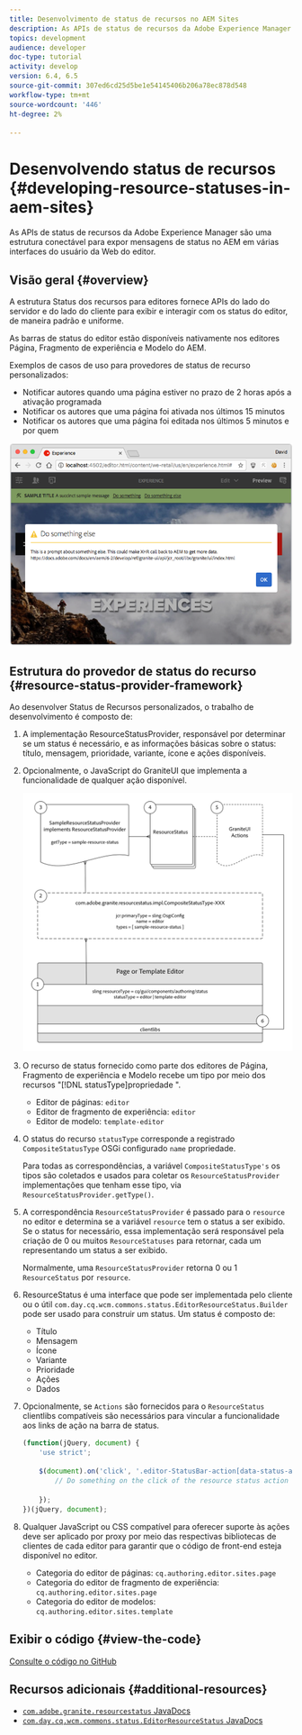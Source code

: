 ```yaml
---
title: Desenvolvimento de status de recursos no AEM Sites
description: As APIs de status de recursos da Adobe Experience Manager são uma estrutura conectável para expor mensagens de status no AEM em várias interfaces do usuário da Web do editor.
topics: development
audience: developer
doc-type: tutorial
activity: develop
version: 6.4, 6.5
source-git-commit: 307ed6cd25d5be1e54145406b206a78ec878d548
workflow-type: tm+mt
source-wordcount: '446'
ht-degree: 2%

---
```



# Desenvolvendo status de recursos {#developing-resource-statuses-in-aem-sites}

As APIs de status de recursos da Adobe Experience Manager são uma estrutura conectável para expor mensagens de status no AEM em várias interfaces do usuário da Web do editor.

## Visão geral {#overview}

A estrutura Status dos recursos para editores fornece APIs do lado do servidor e do lado do cliente para exibir e interagir com os status do editor, de maneira padrão e uniforme.

As barras de status do editor estão disponíveis nativamente nos editores Página, Fragmento de experiência e Modelo do AEM.

Exemplos de casos de uso para provedores de status de recurso personalizados:

* Notificar autores quando uma página estiver no prazo de 2 horas após a ativação programada
* Notificar os autores que uma página foi ativada nos últimos 15 minutos
* Notificar os autores que uma página foi editada nos últimos 5 minutos e por quem

![Visão geral do status do recurso no editor de AEM](assets/sample-editor-resource-status-screenshot.png)

## Estrutura do provedor de status do recurso {#resource-status-provider-framework}

Ao desenvolver Status de Recursos personalizados, o trabalho de desenvolvimento é composto de:

1. A implementação ResourceStatusProvider, responsável por determinar se um status é necessário, e as informações básicas sobre o status: título, mensagem, prioridade, variante, ícone e ações disponíveis.
2. Opcionalmente, o JavaScript do GraniteUI que implementa a funcionalidade de qualquer ação disponível.

   ![arquitetura de status do recurso](assets/sample-editor-resource-status-application-architecture.png)

3. O recurso de status fornecido como parte dos editores de Página, Fragmento de experiência e Modelo recebe um tipo por meio dos recursos &quot;[!DNL statusType]propriedade &quot;.

   * Editor de páginas: `editor`
   * Editor de fragmento de experiência: `editor`
   * Editor de modelo: `template-editor`

4. O status do recurso `statusType` corresponde a registrado `CompositeStatusType` OSGi configurado `name` propriedade.

   Para todas as correspondências, a variável `CompositeStatusType's` os tipos são coletados e usados para coletar os `ResourceStatusProvider` implementações que tenham esse tipo, via `ResourceStatusProvider.getType()`.

5. A correspondência `ResourceStatusProvider` é passado para o `resource` no editor e determina se a variável `resource` tem o status a ser exibido. Se o status for necessário, essa implementação será responsável pela criação de 0 ou muitos `ResourceStatuses` para retornar, cada um representando um status a ser exibido.

   Normalmente, uma `ResourceStatusProvider` retorna 0 ou 1 `ResourceStatus` por `resource`.

6. ResourceStatus é uma interface que pode ser implementada pelo cliente ou o útil `com.day.cq.wcm.commons.status.EditorResourceStatus.Builder` pode ser usado para construir um status. Um status é composto de:

   * Título
   * Mensagem
   * Ícone
   * Variante
   * Prioridade
   * Ações
   * Dados

7. Opcionalmente, se `Actions` são fornecidos para o `ResourceStatus` clientlibs compatíveis são necessários para vincular a funcionalidade aos links de ação na barra de status.

   ```js
   (function(jQuery, document) {
       'use strict';
   
       $(document).on('click', '.editor-StatusBar-action[data-status-action-id="do-something"]', function () {
           // Do something on the click of the resource status action
   
       });
   })(jQuery, document);
   ```

8. Qualquer JavaScript ou CSS compatível para oferecer suporte às ações deve ser aplicado por proxy por meio das respectivas bibliotecas de clientes de cada editor para garantir que o código de front-end esteja disponível no editor.

   * Categoria do editor de páginas: `cq.authoring.editor.sites.page`
   * Categoria do editor de fragmento de experiência: `cq.authoring.editor.sites.page`
   * Categoria do editor de modelos: `cq.authoring.editor.sites.template`

## Exibir o código {#view-the-code}

[Consulte o código no GitHub](https://github.com/Adobe-Consulting-Services/acs-aem-samples/tree/master/bundle/src/main/java/com/adobe/acs/samples/resourcestatus/impl/SampleEditorResourceStatusProvider.java)

## Recursos adicionais {#additional-resources}

* [`com.adobe.granite.resourcestatus` JavaDocs](https://helpx.adobe.com/experience-manager/6-5/sites/developing/using/reference-materials/javadoc/com/adobe/granite/resourcestatus/package-summary.html)
* [`com.day.cq.wcm.commons.status.EditorResourceStatus` JavaDocs](https://helpx.adobe.com/experience-manager/6-5/sites/developing/using/reference-materials/javadoc/com/day/cq/wcm/commons/status/EditorResourceStatus.html)
